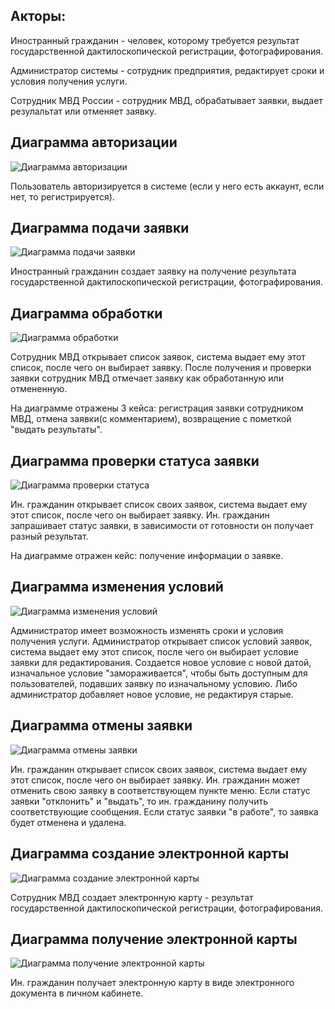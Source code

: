 Акторы:
-
Иностранный гражданин - человек, которому требуется результат государственной дактилоскопической регистрации, фотографирования.

Администратор системы - сотрудник предприятия, редактирует сроки и условия получения услуги.

Сотрудник МВД России - сотрудник МВД, обрабатывает заявки, выдает резулальтат или отменяет заявку.


Диаграмма авторизации
-
![Диаграмма авторизации](https://github.com/user-attachments/assets/7f83b804-8576-4366-ad13-7dd6bb97de53)





Пользователь авторизируется в системе (если у него есть аккаунт, если нет, то регистрируется).


Диаграмма подачи заявки
-
![Диаграмма подачи заявки](https://github.com/user-attachments/assets/6f2816d8-df10-491a-9c95-33e306d051b5)




Иностранный гражданин создает заявку на получение результата государственной дактилоскопической регистрации, фотографирования.


Диаграмма обработки
-
![Диаграмма обработки](https://github.com/user-attachments/assets/8a168244-1050-4e22-bdc4-82932f91ea4d)



Сотрудник МВД открывает список заявок, система выдает ему этот список, после чего он выбирает заявку.
После получения и проверки заявки сотрудник МВД отмечает заявку как обработанную или отмененную.

На диаграмме отражены 3 кейса: регистрация заявки сотрудником МВД, отмена заявки(с комментарием), возвращение с пометкой "выдать результаты".



Диаграмма проверки статуса заявки
-
![Диаграмма проверки статуса](https://github.com/user-attachments/assets/c39daee9-fad5-4dca-ac1c-4de2528846a6)





Ин. гражданин открывает список своих заявок, система выдает ему этот список, после чего он выбирает заявку.
Ин. гражданин запрашивает статус заявки, в зависимости от готовности он получает разный результат.

На диаграмме отражен кейс: получение информации о заявке.


Диаграмма изменения условий
-
![Диаграмма изменения условий](https://github.com/user-attachments/assets/21f4e89a-63a0-407d-9b44-9186f0b8ddbc)





Администратор имеет возможность изменять сроки и условия получения услуги. 
Администратор открывает список условий заявок, система выдает ему этот список, после чего он выбирает условие заявки для редактирования.
Создается новое условие с новой датой, изначальное условие "замораживается", чтобы быть доступным для пользователей, подавших заявку по изначальному условию.
Либо администратор добавляет новое условие, не редактируя старые.




Диаграмма отмены заявки
-
![Диаграмма отмены заявки](https://github.com/user-attachments/assets/d16b8c59-b9ea-41ed-9cca-38d41e98bd95)




Ин. гражданин открывает список своих заявок, система выдает ему этот список, после чего он выбирает заявку.
Ин. гражданин может отменить свою заявку в соответствующем пункте меню. 
Если статус заявки "отклонить" и "выдать", то ин. гражданину получить соответствующие сообщения.
Если статус заявки "в работе", то заявка будет отменена и удалена.




Диаграмма создание электронной карты
-
![Диаграмма создание электронной карты](https://github.com/user-attachments/assets/6813d310-38f4-4087-a1bf-d03130e5a3e4)




Сотрудник МВД создает электронную карту - результат государственной дактилоскопической регистрации, фотографирования.






Диаграмма получение электронной карты
-
![Диаграмма получение электронной карты](https://github.com/user-attachments/assets/bea2b95a-cc6b-4e2e-9a36-0560ce2d4822)




Ин. гражданин получает электронную карту в виде электронного документа в личном кабинете.
